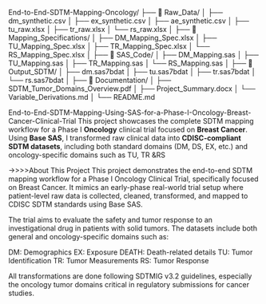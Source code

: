 End-to-End-SDTM-Mapping-Oncology/
├── 📁 Raw_Data/
│ ├── dm_synthetic.csv
│ ├── ex_synthetic.csv
│ ├── ae_synthetic.csv
│ ├── tu_raw.xlsx
│ ├── tr_raw.xlsx
│ └── rs_raw.xlsx
│
├── 📁 Mapping_Specifications/
│ ├── DM_Mapping_Spec.xlsx
│ ├── TU_Mapping_Spec.xlsx
│ ├── TR_Mapping_Spec.xlsx
│ └── RS_Mapping_Spec.xlsx
│
├── 📁 SAS_Code/
│ ├── DM_Mapping.sas
│ ├── TU_Mapping.sas
│ ├── TR_Mapping.sas
│ └── RS_Mapping.sas
│
├── 📁 Output_SDTM/
│ ├── dm.sas7bdat
│ ├── tu.sas7bdat
│ ├── tr.sas7bdat
│ └── rs.sas7bdat
│
├── 📁 Documentation/
│ ├── SDTM_Tumor_Domains_Overview.pdf
│ ├── Project_Summary.docx
│ └── Variable_Derivations.md
│
└── README.md


 End-to-End-SDTM-Mapping-Using-SAS-for-a-Phase-I-Oncology-Breast-Cancer-Clinical-Trial
 This project showcases the complete SDTM mapping workflow for a Phase I **Oncology** clinical trial focused on **Breast Cancer**. Using **Base SAS**, I transformed raw clinical data into **CDISC-compliant SDTM datasets**, including both standard domains (DM, DS, EX, etc.) and oncology-specific domains such as TU, TR &amp;RS
 
 ->>>>About This Project
This project demonstrates the end-to-end SDTM mapping workflow for a Phase I Oncology Clinical Trial, specifically focused on Breast Cancer. It mimics an early-phase real-world trial setup where patient-level raw data is collected, cleaned, transformed, and mapped to CDISC SDTM standards using Base SAS.

The trial aims to evaluate the safety and tumor response to an investigational drug in patients with solid tumors. The datasets include both general and oncology-specific domains such as:

DM: Demographics
EX: Exposure
DEATH: Death-related details
TU: Tumor Identification
TR: Tumor Measurements
RS: Tumor Response

All transformations are done following SDTMIG v3.2 guidelines, especially the oncology tumor domains critical in regulatory submissions for cancer studies.



